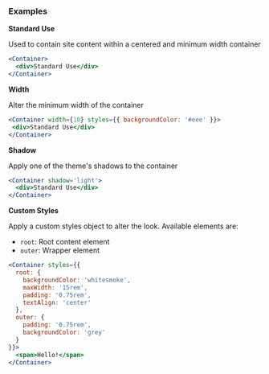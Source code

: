 ### Examples

**Standard Use**

Used to contain site content within a centered and minimum width container

```jsx
<Container>
  <div>Standard Use</div>
</Container>
```

**Width**

Alter the minimum width of the container

```jsx
<Container width={10} styles={{ backgroundColor: '#eee' }}>
 <div>Standard Use</div>
</Container>
```

**Shadow**

Apply one of the theme's shadows to the container

```jsx
<Container shadow='light'>
  <div>Standard Use</div>
</Container>
```

**Custom Styles**

Apply a custom styles object to alter the look. Available elements are:

- `root`: Root content element
- `outer`: Wrapper element

```jsx
<Container styles={{
  root: {
    backgroundColor: 'whitesmoke',
    maxWidth: '15rem',
    padding: '0.75rem',
    textAlign: 'center'
  },
  outer: {
    padding: '0.75rem',
    backgroundColor: 'grey'
  }
}}>
  <span>Hello!</span>
</Container>
```
